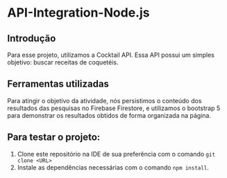 # API-Integration-Node.js
## Introdução
Para esse projeto, utilizamos a Cocktail API. Essa API possui um simples objetivo: buscar receitas de coquetéis.

## Ferramentas utilizadas
Para atingir o objetivo da atividade, nós persistimos o conteúdo dos resultados das pesquisas no Firebase Firestore, e utilizamos o bootstrap 5 para demonstrar os resultados obtidos de forma organizada na página.

## Para testar o projeto:
1. Clone este repositório na IDE de sua preferência com o comando `git clone <URL>`
2. Instale as dependências necessárias com o comando `npm install`.
